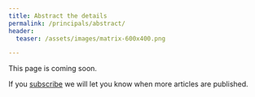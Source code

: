 ```yaml
---
title: Abstract the details
permalink: /principals/abstract/
header:
  teaser: /assets/images/matrix-600x400.png

---
```

This page is coming soon.

If you [subscribe](/subscribe/) we will let you know when more articles are published.
